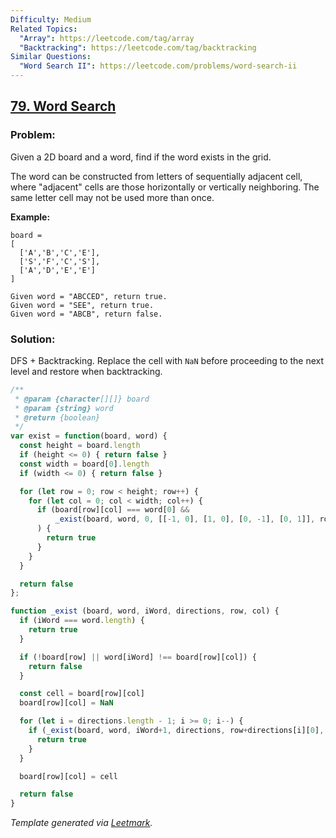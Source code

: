 ```yaml
---
Difficulty: Medium
Related Topics:
  "Array": https://leetcode.com/tag/array
  "Backtracking": https://leetcode.com/tag/backtracking
Similar Questions:
  "Word Search II": https://leetcode.com/problems/word-search-ii
---
```


## [79. Word Search](https://leetcode.com/problems/word-search/description/)

### Problem:

Given a 2D board and a word, find if the word exists in the grid.

The word can be constructed from letters of sequentially adjacent cell, where "adjacent" cells are those horizontally or vertically neighboring. The same letter cell may not be used more than once.

**Example:**

```
board =
[
  ['A','B','C','E'],
  ['S','F','C','S'],
  ['A','D','E','E']
]

Given word = "ABCCED", return true.
Given word = "SEE", return true.
Given word = "ABCB", return false.
```

### Solution:

DFS + Backtracking. Replace the cell with `NaN` before proceeding to the next level and restore when backtracking.

```javascript
/**
 * @param {character[][]} board
 * @param {string} word
 * @return {boolean}
 */
var exist = function(board, word) {
  const height = board.length
  if (height <= 0) { return false }
  const width = board[0].length
  if (width <= 0) { return false }

  for (let row = 0; row < height; row++) {
    for (let col = 0; col < width; col++) {
      if (board[row][col] === word[0] &&
          _exist(board, word, 0, [[-1, 0], [1, 0], [0, -1], [0, 1]], row, col)
      ) {
        return true
      }
    }
  }

  return false
};

function _exist (board, word, iWord, directions, row, col) {
  if (iWord === word.length) {
    return true
  }

  if (!board[row] || word[iWord] !== board[row][col]) {
    return false
  }

  const cell = board[row][col]
  board[row][col] = NaN

  for (let i = directions.length - 1; i >= 0; i--) {
    if (_exist(board, word, iWord+1, directions, row+directions[i][0], col+directions[i][1])) {
      return true
    }
  }

  board[row][col] = cell

  return false
}
```


*Template generated via [Leetmark](https://github.com/crimx/crx-leetmark).*

